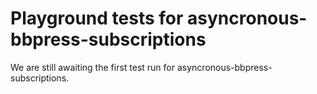 # Playground tests for asyncronous-bbpress-subscriptions
We are still awaiting the first test run for asyncronous-bbpress-subscriptions.
